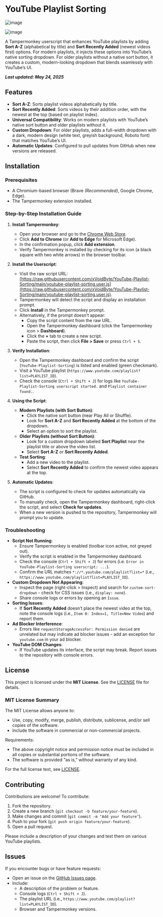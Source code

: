 # YouTube Playlist Sorting

![image](https://github.com/user-attachments/assets/f4c0088c-14ce-424a-a414-d446c727a331)

![image](https://github.com/user-attachments/assets/55a3efe9-cfb5-450b-aa2e-32788d91170f)

A Tampermonkey userscript that enhances YouTube playlists by adding **Sort A-Z** (alphabetical by title) and **Sort Recently Added** (newest videos first) options. For modern playlists, it injects these options into YouTube’s native sorting dropdown. For older playlists without a native sort button, it creates a custom, modern-looking dropdown that blends seamlessly with YouTube’s UI.

***Last updated: May 24, 2025***

## Features
- **Sort A-Z**: Sorts playlist videos alphabetically by title.
- **Sort Recently Added**: Sorts videos by their addition order, with the newest at the top (based on playlist index).
- **Universal Compatibility**: Works on modern playlists with YouTube’s native sort button and older playlists without it.
- **Custom Dropdown**: For older playlists, adds a full-width dropdown with a dark, modern design (white text, greyish background, Roboto font) that matches YouTube’s UI.
- **Automatic Updates**: Configured to pull updates from GitHub when new versions are released.

## Installation

### Prerequisites
- A Chromium-based browser (Brave _(Recommended)_, Google Chrome,  Edge).
- The Tampermonkey extension installed.

### Step-by-Step Installation Guide

1. **Install Tampermonkey**:
   - Open your browser and go to the [Chrome Web Store](https://chrome.google.com/webstore/detail/tampermonkey/dhdgffkkebhmkfjojejmpbldmpobfkfo).
   - Click **Add to Chrome** (or **Add to Edge** for Microsoft Edge).
   - In the confirmation popup, click **Add extension**.
   - Verify Tampermonkey is installed by checking for its icon (a black square with two white arrows) in the browser toolbar.

2. **Install the Userscript**:
   - Visit the raw script URL: [https://raw.githubusercontent.com/xVoidByte/YouTube-Playlist-Sorting/main/youtube-playlist-sorting.user.js](https://raw.githubusercontent.com/xVoidByte/YouTube-Playlist-Sorting/main/youtube-playlist-sorting.user.js).
   - Tampermonkey will detect the script and display an installation prompt.
   - Click **Install** in the Tampermonkey prompt.
   - Alternatively, if the prompt doesn’t appear:
     - Copy the script content from the raw URL.
     - Open the Tampermonkey dashboard (click the Tampermonkey icon > **Dashboard**).
     - Click the **+** tab to create a new script.
     - Paste the script, then click **File > Save** or press `Ctrl + S`.

3. **Verify Installation**:
   - Open the Tampermonkey dashboard and confirm the script (`YouTube-Playlist-Sorting`) is listed and enabled (green checkmark).
   - Visit a YouTube playlist (`https://www.youtube.com/playlist?list=PLAYLIST_ID`).
   - Check the console (`Ctrl + Shift + J`) for logs like `YouTube-Playlist-Sorting userscript started.` and `Playlist container found.`.

4. **Using the Script**:
   - **Modern Playlists (with Sort Button)**:
     - Click the native sort button (near Play All or Shuffle).
     - Look for **Sort A-Z** and **Sort Recently Added** at the bottom of the dropdown.
     - Select an option to sort the playlist.
   - **Older Playlists (without Sort Button)**:
     - Look for a custom dropdown labeled **Sort Playlist** near the playlist title or above the video list.
     - Select **Sort A-Z** or **Sort Recently Added**.
   - **Test Sorting**:
     - Add a new video to the playlist.
     - Select **Sort Recently Added** to confirm the newest video appears at the top.

5. **Automatic Updates**:
   - The script is configured to check for updates automatically via GitHub.
   - To manually check, open the Tampermonkey dashboard, right-click the script, and select **Check for updates**.
   - When a new version is pushed to the repository, Tampermonkey will prompt you to update.

### Troubleshooting

- **Script Not Running**:
  - Ensure Tampermonkey is enabled (toolbar icon active, not greyed out).
  - Verify the script is enabled in the Tampermonkey dashboard.
  - Check the console (`Ctrl + Shift + J`) for errors (i.e. `Error in YouTube-Playlist-Sorting userscript: ...`).
  - Confirm the URL matches `*://*.youtube.com/playlist?list=*` (i.e., `https://www.youtube.com/playlist?list=PLAYLIST_ID`).
- **Custom Dropdown Not Appearing**:
  - Inspect the page (right-click > Inspect) and search for `custom-sort-dropdown` - check for CSS issues (i.e., `display: none`).
  - Share console logs or errors by opening an `Issue`.
- **Sorting Issues**:
  - If **Sort Recently Added** doesn’t place the newest video at the top, note the console logs (i.e., `Item 0: Index=1, Title=New Video`) and report them.
- **Ad Blocker Interference**:
  - Errors like `requestStorageAccessFor: Permission denied` are unrelated but may indicate ad blocker issues - add an exception for `youtube.com` in your ad blocker.
- **YouTube DOM Changes**:
  - If YouTube updates its interface, the script may break. Report issues to the repository with console errors.

## License

This project is licensed under the **MIT License**. See the [LICENSE](LICENSE) file for details.

### MIT License Summary
The MIT License allows anyone to:
- Use, copy, modify, merge, publish, distribute, sublicense, and/or sell copies of the software.
- Include the software in commercial or non-commercial projects.

Requirements:
- The above copyright notice and permission notice must be included in all copies or substantial portions of the software.
- The software is provided "as is," without warranty of any kind.

For the full license text, see [LICENSE](LICENSE).

## Contributing
Contributions are welcome! To contribute:
1. Fork the repository.
2. Create a new branch (`git checkout -b feature/your-feature`).
3. Make changes and commit (`git commit -m "Add your feature"`).
4. Push to your fork (`git push origin feature/your-feature`).
5. Open a pull request.

Please include a description of your changes and test them on various YouTube playlists.

## Issues
If you encounter bugs or have feature requests:
- Open an issue on the [GitHub Issues page](https://github.com/xVoidByte/YouTube-Playlist-Sorting/issues).
- Include:
  - A description of the problem or feature.
  - Console logs (`Ctrl + Shift + J`).
  - The playlist URL (i.e., `https://www.youtube.com/playlist?list=PLAYLIST_ID`).
  - Browser and Tampermonkey versions.
